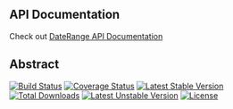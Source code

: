 ## API Documentation

Check out [DateRange API Documentation](http://imsamurai.github.io/CakePHP-DateRange-Utility/docs/master/)

## Abstract

[![Build Status](https://travis-ci.org/imsamurai/CakePHP-DateRange-Utility.png)](https://travis-ci.org/imsamurai/CakePHP-DateRange-Utility) [![Coverage Status](https://coveralls.io/repos/imsamurai/CakePHP-DateRange-Utility/badge.png?branch=master)](https://coveralls.io/r/imsamurai/CakePHP-DateRange-Utility?branch=master) [![Latest Stable Version](https://poser.pugx.org/imsamurai/daterange/v/stable.png)](https://packagist.org/packages/imsamurai/daterange) [![Total Downloads](https://poser.pugx.org/imsamurai/daterange/downloads.png)](https://packagist.org/packages/imsamurai/daterange) [![Latest Unstable Version](https://poser.pugx.org/imsamurai/daterange/v/unstable.png)](https://packagist.org/packages/imsamurai/daterange) [![License](https://poser.pugx.org/imsamurai/daterange/license.png)](https://packagist.org/packages/imsamurai/daterange)
